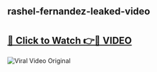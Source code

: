 ## rashel-fernandez-leaked-video 

# <h2><a href="http://freeplayer.one?title=rashel-fernandez-leaked-video&ref=21J">🔗 Click to Watch 👉🔴 VIDEO</a></h2>

<a href="http://freeplayer.one?title=rashel-fernandez-leaked-video&ref=21J" rel="nofollow" data-target="animated-image.originalLink"><img src="https://i.ibb.co.com/xMMVF88/686577567.gif" alt="Viral Video Original" style="max-width: 100%; display: inline-block;" data-target="animated-image.originalImage"></a>

